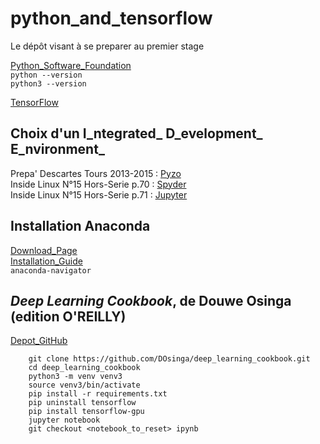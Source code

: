 # python\_and\_tensorflow
Le dépôt visant à se preparer au premier stage

[Python\_Software\_Foundation](https://www.python.org/)  
`python --version`  
`python3 --version`  

[TensorFlow](https://www.tensorflow.org/)  

## Choix d'un I_ntegrated_ D_evelopment_ E_nvironment_  
Prepa' Descartes Tours 2013-2015 : [Pyzo](https://pyzo.org/)  
Inside Linux N°15 Hors-Serie p.70 : [Spyder](https://www.spyder-ide.org/)  
Inside Linux N°15 Hors-Serie p.71 : [Jupyter](https://jupyter.org/)  

## Installation Anaconda  
[Download\_Page](https://www.anaconda.com/distribution/)  
[Installation\_Guide](https://docs.anaconda.com/anaconda/install/linux/)  
`anaconda-navigator`  

## _Deep Learning Cookbook_, de Douwe Osinga (edition O'REILLY)  
[Depot\_GitHub](https://github.com/DOsinga/deep_learning_cookbook)  

```
	git clone https://github.com/DOsinga/deep_learning_cookbook.git
	cd deep_learning_cookbook
	python3 -m venv venv3
	source venv3/bin/activate
	pip install -r requirements.txt
	pip uninstall tensorflow
	pip install tensorflow-gpu
	jupyter notebook
	git checkout <notebook_to_reset> ipynb
```

